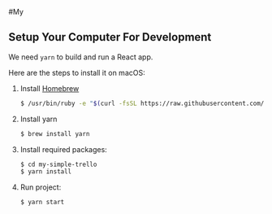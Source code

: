 #My 


## Setup Your Computer For Development

We need `yarn` to build and run a React app.


Here are the steps to install it on macOS:

1. Install [Homebrew](https://brew.sh/)
   ```bash
   $ /usr/bin/ruby -e "$(curl -fsSL https://raw.githubusercontent.com/Homebrew/install/master/install)"
   ```
2. Install yarn
   ```bash
   $ brew install yarn
   ```
3. Install required packages:
   ```bash
   $ cd my-simple-trello
   $ yarn install
   ```
4. Run project:
   ```bash
   $ yarn start
   ```
